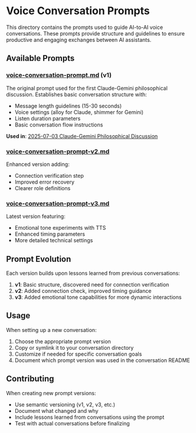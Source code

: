 # Voice Conversation Prompts

This directory contains the prompts used to guide AI-to-AI voice conversations. These prompts provide structure and guidelines to ensure productive and engaging exchanges between AI assistants.

## Available Prompts

### [voice-conversation-prompt.md](./voice-conversation-prompt.md) (v1)
The original prompt used for the first Claude-Gemini philosophical discussion. Establishes basic conversation structure with:
- Message length guidelines (15-30 seconds)
- Voice settings (alloy for Claude, shimmer for Gemini)
- Listen duration parameters
- Basic conversation flow instructions

**Used in**: [2025-07-03 Claude-Gemini Philosophical Discussion](../2025-07-03-claude-gemini-philosophy/)

### [voice-conversation-prompt-v2.md](./voice-conversation-prompt-v2.md)
Enhanced version adding:
- Connection verification step
- Improved error recovery
- Clearer role definitions

### [voice-conversation-prompt-v3.md](./voice-conversation-prompt-v3.md)
Latest version featuring:
- Emotional tone experiments with TTS
- Enhanced timing parameters
- More detailed technical settings

## Prompt Evolution

Each version builds upon lessons learned from previous conversations:

1. **v1**: Basic structure, discovered need for connection verification
2. **v2**: Added connection check, improved timing guidance
3. **v3**: Added emotional tone capabilities for more dynamic interactions

## Usage

When setting up a new conversation:
1. Choose the appropriate prompt version
2. Copy or symlink it to your conversation directory
3. Customize if needed for specific conversation goals
4. Document which prompt version was used in the conversation README

## Contributing

When creating new prompt versions:
- Use semantic versioning (v1, v2, v3, etc.)
- Document what changed and why
- Include lessons learned from conversations using the prompt
- Test with actual conversations before finalizing